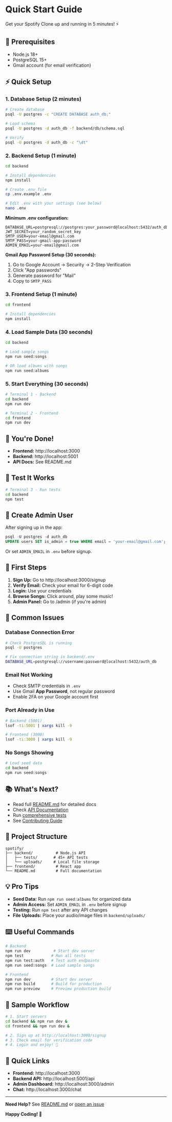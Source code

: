 # Quick Start Guide

Get your Spotify Clone up and running in 5 minutes! ⚡

## 🚀 Prerequisites

- Node.js 18+
- PostgreSQL 15+
- Gmail account (for email verification)

## ⚡ Quick Setup

### 1. Database Setup (2 minutes)

```bash
# Create database
psql -U postgres -c "CREATE DATABASE auth_db;"

# Load schema
psql -U postgres -d auth_db -f backend/db/schema.sql

# Verify
psql -U postgres -d auth_db -c "\dt"
```

### 2. Backend Setup (1 minute)

```bash
cd backend

# Install dependencies
npm install

# Create .env file
cp .env.example .env

# Edit .env with your settings (see below)
nano .env
```

**Minimum .env configuration:**
```env
DATABASE_URL=postgresql://postgres:your_password@localhost:5432/auth_db
JWT_SECRET=your_random_secret_key
SMTP_USER=your-email@gmail.com
SMTP_PASS=your-gmail-app-password
ADMIN_EMAIL=your-email@gmail.com
```

**Gmail App Password Setup (30 seconds):**
1. Go to Google Account → Security → 2-Step Verification
2. Click "App passwords"
3. Generate password for "Mail"
4. Copy to `SMTP_PASS`

### 3. Frontend Setup (1 minute)

```bash
cd frontend

# Install dependencies
npm install
```

### 4. Load Sample Data (30 seconds)

```bash
cd backend

# Load sample songs
npm run seed:songs

# OR load albums with songs
npm run seed:albums
```

### 5. Start Everything (30 seconds)

```bash
# Terminal 1 - Backend
cd backend
npm run dev

# Terminal 2 - Frontend
cd frontend
npm run dev
```

## 🎉 You're Done!

- **Frontend:** http://localhost:3000
- **Backend:** http://localhost:5001
- **API Docs:** See README.md

## 🧪 Test It Works

```bash
# Terminal 3 - Run tests
cd backend
npm test
```

## 👤 Create Admin User

After signing up in the app:

```sql
psql -U postgres -d auth_db
UPDATE users SET is_admin = true WHERE email = 'your-email@gmail.com';
```

Or set `ADMIN_EMAIL` in `.env` before signup.

## 📝 First Steps

1. **Sign Up:** Go to http://localhost:3000/signup
2. **Verify Email:** Check your email for 6-digit code
3. **Login:** Use your credentials
4. **Browse Songs:** Click around, play some music!
5. **Admin Panel:** Go to /admin (if you're admin)

## 🐛 Common Issues

### Database Connection Error
```bash
# Check PostgreSQL is running
psql -U postgres

# Fix connection string in backend/.env
DATABASE_URL=postgresql://username:password@localhost:5432/auth_db
```

### Email Not Working
- Check SMTP credentials in `.env`
- Use Gmail **App Password**, not regular password
- Enable 2FA on your Google account first

### Port Already in Use
```bash
# Backend (5001)
lsof -ti:5001 | xargs kill -9

# Frontend (3000)
lsof -ti:3000 | xargs kill -9
```

### No Songs Showing
```bash
# Load seed data
cd backend
npm run seed:songs
```

## 📚 What's Next?

- Read full [README.md](./README.md) for detailed docs
- Check [API Documentation](./README.md#-api-documentation)
- Run [comprehensive tests](./TEST_OVERVIEW.md)
- See [Contributing Guide](./CONTRIBUTING.md)

## 🎯 Project Structure

```
spotify/
├── backend/          # Node.js API
│   ├── tests/       # 45+ API tests
│   └── uploads/     # Local file storage
├── frontend/         # React app
└── README.md         # Full documentation
```

## 💡 Pro Tips

- **Seed Data:** Run `npm run seed:albums` for organized data
- **Admin Access:** Set `ADMIN_EMAIL` in `.env` before signup
- **Testing:** Run `npm test` after any API changes
- **File Uploads:** Place your audio/image files in `backend/uploads/`

## ⌨️ Useful Commands

```bash
# Backend
npm run dev          # Start dev server
npm test            # Run all tests
npm run test:auth   # Test auth endpoints
npm run seed:songs  # Load sample songs

# Frontend
npm run dev         # Start dev server
npm run build       # Build for production
npm run preview     # Preview production build
```

## 🎵 Sample Workflow

```bash
# 1. Start servers
cd backend && npm run dev &
cd frontend && npm run dev &

# 2. Sign up at http://localhost:3000/signup
# 3. Check email for verification code
# 4. Login and enjoy! 🎉
```

## 🔗 Quick Links

- **Frontend:** http://localhost:3000
- **Backend API:** http://localhost:5001/api
- **Admin Dashboard:** http://localhost:3000/admin
- **Chat:** http://localhost:3000/chat

---

**Need Help?** See [README.md](./README.md) or [open an issue](https://github.com/your-repo/issues)

**Happy Coding! 🚀**
